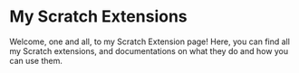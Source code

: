 # My Scratch Extensions
Welcome, one and all, to my Scratch Extension page! Here, you can find all my Scratch extensions, and documentations on what they do and how you can use them.
